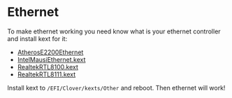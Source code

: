 # Ethernet

To make ethernet working you need know what is your ethernet controller and install kext for it:

- [AtherosE2200Ethernet](https://www.insanelymac.com/forum/files/file/313-atherose2200ethernet/)
- [IntelMausiEthernet.kext](https://www.insanelymac.com/forum/files/file/396-intelmausiethernet/)
- [RealtekRTL8100.kext](https://www.insanelymac.com/forum/files/file/259-realtekrtl8100-binary/)
- [RealtekRTL8111.kext](http://www.insanelymac.com/forum/files/file/88-realtekrtl8111-binary/)

Install kext to `/EFI/Clover/kexts/Other` and reboot. Then ethernet will work!